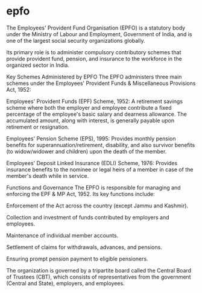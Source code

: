 # epfo
The Employees' Provident Fund Organisation (EPFO) is a statutory body under the Ministry of Labour and Employment, Government of India, and is one of the largest social security organizations globally.

Its primary role is to administer compulsory contributory schemes that provide provident fund, pension, and insurance to the workforce in the organized sector in India.

Key Schemes Administered by EPFO
The EPFO administers three main schemes under the Employees' Provident Funds & Miscellaneous Provisions Act, 1952:

Employees' Provident Funds (EPF) Scheme, 1952: A retirement savings scheme where both the employer and employee contribute a fixed percentage of the employee's basic salary and dearness allowance. The accumulated amount, along with interest, is generally payable upon retirement or resignation.

Employees' Pension Scheme (EPS), 1995: Provides monthly pension benefits for superannuation/retirement, disability, and also survivor benefits (to widow/widower and children) upon the death of the member.

Employees' Deposit Linked Insurance (EDLI) Scheme, 1976: Provides insurance benefits to the nominee or legal heirs of a member in case of the member's death while in service.

Functions and Governance
The EPFO is responsible for managing and enforcing the EPF & MP Act, 1952. Its key functions include:

Enforcement of the Act across the country (except Jammu and Kashmir).

Collection and investment of funds contributed by employers and employees.

Maintenance of individual member accounts.

Settlement of claims for withdrawals, advances, and pensions.

Ensuring prompt pension payment to eligible pensioners.

The organization is governed by a tripartite board called the Central Board of Trustees (CBT), which consists of representatives from the government (Central and State), employers, and employees.
